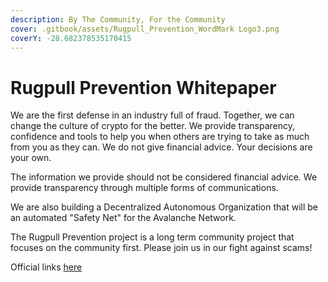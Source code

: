 ```yaml
---
description: By The Community, For the Community
cover: .gitbook/assets/Rugpull_Prevention_WordMark Logo3.png
coverY: -28.682378535170415
---
```


# Rugpull Prevention Whitepaper

We are the first defense in an industry full of fraud. Together, we can change the culture of crypto for the better. We provide transparency, confidence and tools to help you when others are trying to take as much from you as they can. We do not give financial advice. Your decisions are your own.&#x20;

The information we provide should not be considered financial advice. We provide transparency through multiple forms of communications.&#x20;

We are also building a Decentralized Autonomous Organization that will be an automated "Safety Net" for the Avalanche Network.&#x20;

The Rugpull Prevention project is a long term community project that focuses on the community first. Please join us in our fight against scams!

Official links [here](https://linktr.ee/rugpullprevention)
